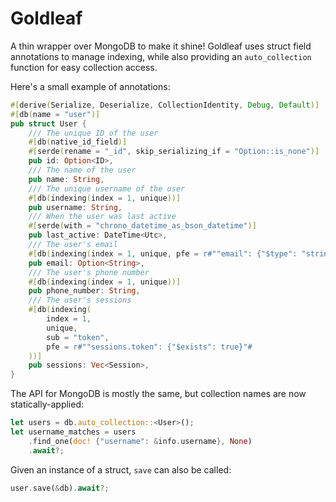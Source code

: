 # Goldleaf

A thin wrapper over MongoDB to make it shine! Goldleaf uses struct field annotations to manage indexing, while also providing an `auto_collection` function for easy collection access.

Here's a small example of annotations:
```rust
#[derive(Serialize, Deserialize, CollectionIdentity, Debug, Default)]
#[db(name = "user")]
pub struct User {
    /// The unique ID of the user
    #[db(native_id_field)]
    #[serde(rename = "_id", skip_serializing_if = "Option::is_none")]
    pub id: Option<ID>,
    /// The name of the user
    pub name: String,
    /// The unique username of the user
    #[db(indexing(index = 1, unique))]
    pub username: String,
    /// When the user was last active
    #[serde(with = "chrono_datetime_as_bson_datetime")]
    pub last_active: DateTime<Utc>,
    /// The user's email
    #[db(indexing(index = 1, unique, pfe = r#""email": {"$type": "string"}"#))]
    pub email: Option<String>,
    /// The user's phone number
    #[db(indexing(index = 1, unique))]
    pub phone_number: String,
    /// The user's sessions
    #[db(indexing(
        index = 1,
        unique,
        sub = "token",
        pfe = r#""sessions.token": {"$exists": true}"#
    ))]
    pub sessions: Vec<Session>,
}
```

The API for MongoDB is mostly the same, but collection names are now statically-applied:
```rust
let users = db.auto_collection::<User>();
let username_matches = users
    .find_one(doc! {"username": &info.username}, None)
    .await?;
```

Given an instance of a struct, `save` can also be called:
```rust
user.save(&db).await?;
```